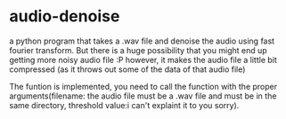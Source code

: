 # audio-denoise

a python program that takes a .wav file and denoise the audio using fast fourier transform. But there is a huge possibility that you might end up getting more noisy audio file :P however, it makes the audio file a little bit compressed (as it throws out some of the data of that audio file)

The funtion is implemented, you need to call the function with the proper arguments(filename: the audio file must be a .wav file and must be in the same directory,                                                                                     threshold value:i can't explaint it to you sorry).
